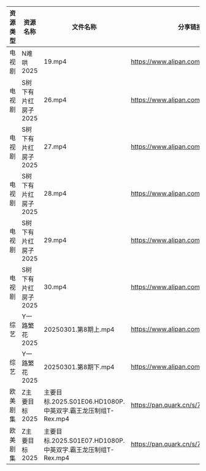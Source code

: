 | 资源类型 | 资源名称         | 文件名称                                          | 分享链接                                 | 更新时间                |
| ---- | ------------ | --------------------------------------------- | ------------------------------------ | ------------------- |
| 电视剧  | N难哄2025      | 19.mp4                                        | https://www.alipan.com/s/ekVkAgxzkyz | 2025-03-01 13:06:33 |
| 电视剧  | S树下有片红房子2025 | 26.mp4                                        | https://www.alipan.com/s/jhHNDAoNcay | 2025-03-01 10:06:55 |
| 电视剧  | S树下有片红房子2025 | 27.mp4                                        | https://www.alipan.com/s/jhHNDAoNcay | 2025-03-01 10:06:55 |
| 电视剧  | S树下有片红房子2025 | 28.mp4                                        | https://www.alipan.com/s/jhHNDAoNcay | 2025-03-01 10:06:55 |
| 电视剧  | S树下有片红房子2025 | 29.mp4                                        | https://www.alipan.com/s/jhHNDAoNcay | 2025-03-01 10:06:55 |
| 电视剧  | S树下有片红房子2025 | 30.mp4                                        | https://www.alipan.com/s/jhHNDAoNcay | 2025-03-01 10:06:54 |
| 综艺   | Y一路繁花2025    | 20250301.第8期上.mp4                             | https://www.alipan.com/s/XRkeHn2Nxtw | 2025-03-01 16:09:43 |
| 综艺   | Y一路繁花2025    | 20250301.第8期下.mp4                             | https://www.alipan.com/s/XRkeHn2Nxtw | 2025-03-01 16:09:43 |
| 欧美剧集 | Z主要目标2025    | 主要目标.2025.S01E06.HD1080P.中英双字.霸王龙压制组T-Rex.mp4 | https://pan.quark.cn/s/787377682fa8  | 2025-03-01 10:26:23 |
| 欧美剧集 | Z主要目标2025    | 主要目标.2025.S01E07.HD1080P.中英双字.霸王龙压制组T-Rex.mp4 | https://pan.quark.cn/s/787377682fa8  | 2025-03-01 10:26:27 |
